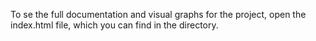 To se the full documentation and visual graphs for the project, open the index.html file, which you can find in the directory.
